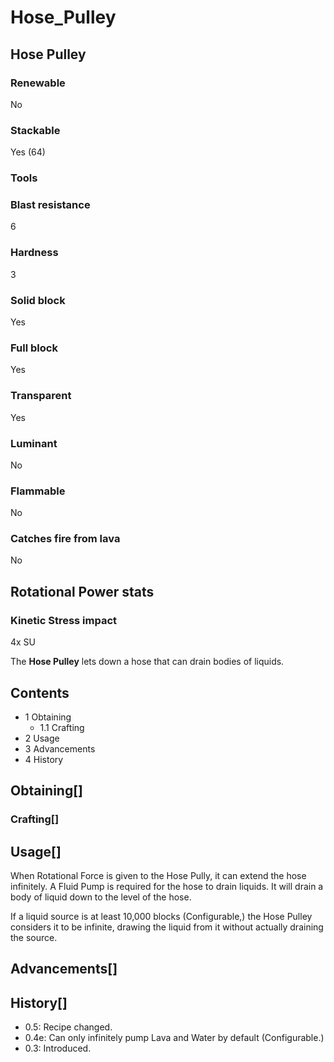 # Hose_Pulley

## Hose Pulley

### Renewable

No

### Stackable

Yes (64)

### Tools

### Blast resistance

6

### Hardness

3

### Solid block

Yes

### Full block

Yes

### Transparent

Yes

### Luminant

No

### Flammable

No

### Catches fire from lava

No

## Rotational Power stats

### Kinetic Stress impact

4x SU

The **Hose Pulley** lets down a hose that can drain bodies of liquids.

## Contents

- 1 Obtaining
    - 1.1 Crafting
- 2 Usage
- 3 Advancements
- 4 History

## Obtaining[]

### Crafting[]

## Usage[]

When Rotational Force is given to the Hose Pully, it can extend the hose infinitely. A Fluid Pump is required for the hose to drain liquids. It will drain a body of liquid down to the level of the hose.

If a liquid source is at least 10,000 blocks (Configurable,) the Hose Pulley considers it to be infinite, drawing the liquid from it without actually draining the source.

## Advancements[]

## History[]

- 0.5: Recipe changed.
- 0.4e: Can only infinitely pump Lava and Water by default (Configurable.)
- 0.3: Introduced.